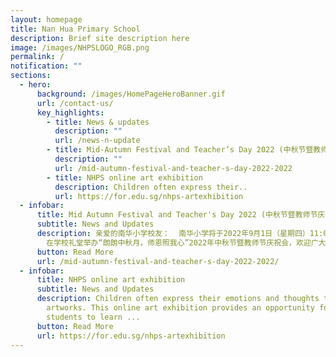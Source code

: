 ```yaml
---
layout: homepage
title: Nan Hua Primary School
description: Brief site description here
image: /images/NHPSLOGO_RGB.png
permalink: /
notification: ""
sections:
  - hero:
      background: /images/HomePageHeroBanner.gif
      url: /contact-us/
      key_highlights:
        - title: News & updates
          description: ""
          url: /news-n-update
        - title: Mid-Autumn Festival and Teacher’s Day 2022 (中秋节暨教师节庆祝会 2022)
          description: ""
          url: /mid-autumn-festival-and-teacher-s-day-2022-2022
        - title: NHPS online art exhibition
          description: Children often express their..
          url: https://for.edu.sg/nhps-artexhibition
  - infobar:
      title: Mid Autumn Festival and Teacher's Day 2022 (中秋节暨教师节庆祝会 2022)
      subtitle: News and Updates
      description: 亲爱的南华小学校友：  南华小学将于2022年9月1日（星期四）11:00-12:00
        在学校礼堂举办“朗朗中秋月，师恩照我心”2022年中秋节暨教师节庆祝会，欢迎广大校友回校共庆。  学校将于庆祝会后关闭，如果您当天想要回母校探望老师，我们建议您先跟您的老师联系，以确保老师知道您回校的具体时间。。。
      button: Read More
      url: /mid-autumn-festival-and-teacher-s-day-2022-2022/
  - infobar:
      title: NHPS online art exhibition
      subtitle: News and Updates
      description: Children often express their emotions and thoughts through their
        artworks. This online art exhibition provides an opportunity for
        students to learn ...
      button: Read More
      url: https://for.edu.sg/nhps-artexhibition
---
```



